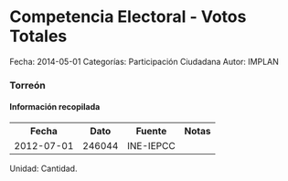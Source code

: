 Competencia Electoral - Votos Totales
=====

Fecha: 2014-05-01
Categorías: Participación Ciudadana
Autor: IMPLAN

### Torreón

#### Información recopilada

<table class="table table-hover table-bordered">
  <tr><th>Fecha</th><th>Dato</th><th>Fuente</th><th>Notas</th></tr>
  <tr><td>2012-07-01</td><td>246044</td><td>INE-IEPCC</td><td></td></tr>
</table>

Unidad: Cantidad.
